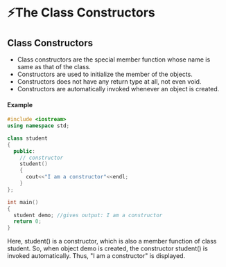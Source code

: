 # ⚡The Class Constructors

## Class Constructors

- Class constructors are the special member function whose name is same as that of the class.
- Constructors are used to initialize the member of the objects.
- Constructors does not have any return type at all, not even void.
- Constructors are automatically invoked whenever an object is created.

#### Example

```cpp
#include <iostream>
using namespace std;

class student
{
  public:
    // constructor
    student()
    {
      cout<<"I am a constructor"<<endl;
    }
};

int main()
{
  student demo; //gives output: I am a constructor
  return 0;
}
```

Here, student() is a constructor, which is also a member function of class student. So, when object demo is created, the constructor student() is invoked automatically. Thus, "I am a constructor" is displayed.
